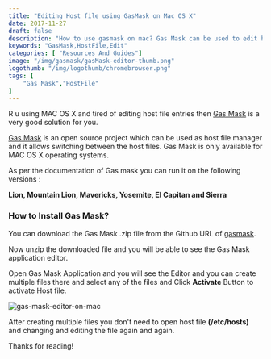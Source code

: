 ```yaml
---
title: "Editing Host file using GasMask on Mac OS X"
date: 2017-11-27
draft: false
description: "How to use gasmask on mac? Gas Mask can be used to edit host file and switching between them on MAC OS X"
keywords: "GasMask,HostFile,Edit"
categories: [ "Resources And Guides"]
image: "/img/gasmask/gasMask-editor-thumb.png"
logothumb: "/img/logothumb/chromebrowser.png"
tags: [
    "Gas Mask","HostFile"
]
---
```


R u using MAC OS X and tired of editing host file entries then [Gas Mask](http://clockwise.ee/) is a very good solution for you.

[Gas Mask](http://clockwise.ee/) is an open source project which can be used as host file manager and it allows switching between the host files. Gas Mask is only available for MAC OS X operating systems.

As per the documentation of Gas mask you can run it on the following versions :

**Lion, Mountain Lion, Mavericks, Yosemite, El Capitan and Sierra**

### How to Install Gas Mask?

You can download the Gas Mask .zip file from the Github URL of [gasmask](https://github.com/2ndalpha/gasmask).

Now unzip the downloaded file and you will be able to see the Gas Mask application editor.

Open Gas Mask Application and you will see the Editor and you can create multiple files there and select any of the files and Click **Activate** Button to activate Host file.

 ![gas-mask-editor-on-mac](/img/gasmask/gasMask-editor.png)

After creating multiple files you don't need to open host file **(/etc/hosts)** and changing and editing the file again and again.

Thanks for reading!
